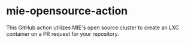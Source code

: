 # mie-opensource-action
This GitHub action utilizes MIE's open source cluster to create an LXC container on a PR request for your repository.
